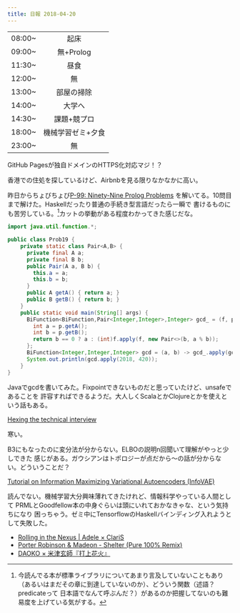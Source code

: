 ```yaml
---
title: 日報 2018-04-20
---
```


|||
|:-|:-:|
|08:00~|起床|
|09:00~|無+Prolog|
|11:30~|昼食|
|12:00~|無|
|13:00~|部屋の掃除|
|14:00~|大学へ|
|14:30~|課題+競プロ|
|18:00~|機械学習ゼミ+夕食|
|23:00~|無|

GitHub Pagesが独自ドメインのHTTPS化対応マジ！？

香港での住処を探しているけど、Airbnbを見る限りなかなかに高い。

昨日からちょびちょび[P-99: Ninety-Nine Prolog Problems](http://www.ic.unicamp.br/~meidanis/courses/mc336/2009s2/prolog/problemas/)
を解いてる。10問目まで解けた。Haskellだったり普通の手続き型言語だったら一瞬で
書けるものにも苦労している。[^prelude]カットの挙動がある程度わかってきた感じだな。

[^prelude]: 今読んでる本が標準ライブラリについてあまり言及していないこともあり
（あるいはまだその章に到達していないのか）、どういう関数（述語？predicateって
日本語でなんて呼ぶんだ？）があるのか把握してないのも難易度を上げている気がする。

```java
import java.util.function.*;

public class Prob19 {
    private static class Pair<A,B> {
      private final A a;
      private final B b;
      public Pair(A a, B b) {
        this.a = a;
        this.b = b;
      }
      public A getA() { return a; }
      public B getB() { return b; }
    }
    public static void main(String[] args) {
      BiFunction<BiFunction,Pair<Integer,Integer>,Integer> gcd_ = (f, p) -> {
        int a = p.getA();
        int b = p.getB();
        return b == 0 ? a : (int)f.apply(f, new Pair<>(b, a % b));
      };
      BiFunction<Integer,Integer,Integer> gcd = (a, b) -> gcd_.apply(gcd_, new Pair<>(a, b));
      System.out.println(gcd.apply(2018, 420));
    }
}
```

Javaでgcdを書いてみた。Fixpointできないものだと思っていたけど、unsafeであることを
許容すればできるようだ。大人しくScalaとかClojureとかを使えという話もある。

[Hexing the technical interview](https://aphyr.com/posts/341-hexing-the-technical-interview)

寒い。

B3にもなったのに変分法が分からない。ELBOの説明n回聞いて理解がやっと少しできた
感じがある。ガウシアンはトポロジーが点だから〜の話が分からない。どういうことだ？

[Tutorial on Information Maximizing Variational Autoencoders (InfoVAE)](http://szhao.me/2017/06/10/a-tutorial-on-mmd-variational-autoencoders.html)

読んでない。機械学習大分興味薄れてきたけれど、情報科学やっている人間として
PRMLとGoodfellow本の中身ぐらいは頭にいれておかなきゃな、という気持ちになり
困っちゃう。ゼミ中にTensorflowのHaskellバインディング入れようとして失敗した。

- [Rolling in the Nexus | Adele × ClariS](https://www.youtube.com/watch?v=yVePnPyJPzw)
- [Porter Robinson & Madeon - Shelter (Pure 100% Remix)](https://soundcloud.com/pure100/porter-robinson-madeon-shelter-pure-100-remix-nest-hq-premiere)
- [DAOKO × 米津玄師『打上花火』](https://www.youtube.com/watch?v=-tKVN2mAKRI)

